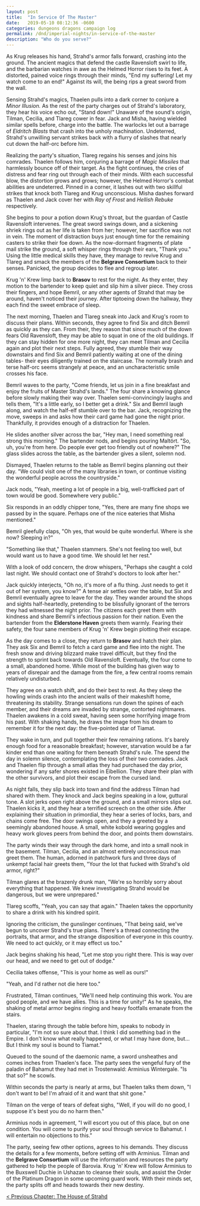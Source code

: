 ```yaml
---
layout: post
title:  "In Service Of The Master"
date:   2019-05-10 08:12:36 -0600
categories: dungeons dragons campaign log
permalink: /dnd/imperial-nights/in-service-of-the-master
description: "Who do you serve?"
---
```


As Krug releases his hand, Strahd's armor falls forward, crashing into the ground.
The ancient magics that defend the castle Ravensloft swirl to life, and the barbarian watches in awe as the Helmed Horror rises to its feet.
A distorted, pained voice rings through their minds, "End my suffering!
Let my watch come to an end!"
Against its will, the being rips a great sword from the wall.

Sensing Strahd's magics, Thaelen pulls into a dark corner to conjure a _Minor Illusion._
As the rest of the party charges out of Strahd's laboratory, they hear his voice echo out, "Stand down!"
Unaware of the sound's origin, Tilman, Cecilia, and Tlareg cower in fear.
Jack and Misha, having wielded similar spells before, charge into the battle.
The warlocks let out a barrage of _Eldritch Blasts_ that crash into the unholy machination.
Undeterred, Strahd's unwilling servant strikes back with a flurry of slashes that nearly cut down the half-orc before him.

Realizing the party's situation, Tlareg regains his senses and joins his comrades.
Thaelen follows him, conjuring a barrage of _Magic Missiles_ that harmlessly bounce off of their target.
As the fight continues, the cries of distress and fear ring out through each of their minds.
With each successful blow, the distortion grows and grows; however, the Helmed Horror's combat abilities are undeterred.
Pinned in a corner, it lashes out with two skillful strikes that knock both Tlareg and Krug unconscious.
Misha dashes forward as Thaelen and Jack cover her with _Ray of Frost_ and _Hellish Rebuke_ respectively.

She begins to pour a potion down Krug's throat, but the guardan of Castle Ravensloft intervenes.
The great sword swings down, and a sickening shriek rings out as her life is taken from her; however, her sacrifice was not in vein.
The moment of distraction buys just enough time for the remaining casters to strike their foe down.
As the now-dormant fragments of plate mail strike the ground, a soft whisper rings through their ears, "Thank you."
Using the little medical skills they have, they manage to revive Krug and Tlareg and smack the members of the **Belgrave Consortium** back to their senses.
Panicked, the group decides to flee and regroup later.

Krug 'n' Krew limp back to **Brasov** to rest for the night.
As they enter, they motion to the bartender to keep quiet and slip him a silver piece.
They cross their fingers, and hope Bemril, or any other agents of Strahd that may be around, haven't noticed their journey.
After tiptoeing down the hallway, they each find the sweet embrace of sleep.

The next morning, Thaelen and Tlareg sneak into Jack and Krug's room to discuss their plans.
Within seconds, they agree to find Six and ditch Bemril as quickly as they can.
From their, they reason that since much of the down fears Old Ravensloft, they may be able to squat in one of the old buildings.
If they can stay hidden for one more night, they can meet Tilman and Cecilia again and plot their next steps.
Fully agreed, they stumble their way downstairs and find Six and Bemril patiently waiting at one of the dining tables- their eyes diligently trained on the staircase.
The normally brash and terse half-orc seems strangely at peace, and an uncharacteristic smile crosses his face.

Bemril waves to the party, "Come friends, let us join in a fine breakfast and enjoy the fruits of Master Strahd's lands."
The four share a knowing glance before slowly making their way over.
Thaelen semi-convincingly laughs and tells them, "It's a little early, so I better get a drink."
Six and Bemril laugh along, and watch the half-elf stumble over to the bar.
Jack, recognizing the move, sweeps in and asks how their card game had gone the night prior.
Thankfully, it provides enough of a distraction for Thaelen.

He slides another silver across the bar, "Hey man, I need something real strong this morning."
The bartender nods, and begins pouring Maltört.
"So, uh, you're from here.
Do people ever get too friendly out of nowhere?"
The glass slides across the table, as the bartender gives a silent, solemn nod.

Dismayed, Thaelen returns to the table as Bemril begins planning out their day.
"We could visit one of the many libraries in town, or continue visiting the wonderful people across the countryside."

Jack nods, "Yeah, meeting a lot of people in a big, well-trafficked part of town would be good.
Somewhere very public."

Six responds in an oddly chipper tone, "Yes, there are many fine shops we passed by in the square.
Perhaps one of the nice eateries that Misha mentioned."

Bemril gleefully claps, "Oh yes, that would be quite wonderful.
Where is she now?
Sleeping in?"

"Something like that," Thaelen stammers.
She's not feeling too well, but would want us to have a good time.
We should let her rest."

With a look of odd concern, the drow whispers, "Perhaps she caught a cold last night.
We should contact one of Strahd's doctors to look after her."

Jack quickly interjects, "Oh no, it's more of a flu thing.
Just needs to get it out of her system, you know?"
A tense air settles over the table, but Six and Bemril eventually agree to leave for the day.
They wander around the shops and sights half-heartedly, pretending to be blissfully ignorant of the terrors they had witnessed the night prior.
The citizens each greet them with kindness and share Bemril's infectious passion for their nation.
Even the bartender from the **Elderstone Haven** greets them warmly.
Fearing their safety, the four sane members of Krug 'n' Krew begin plotting their escape.

As the day comes to a close, they return to **Brasov** and hatch their plan.
They ask Six and Bemril to fetch a card game and flee into the night.
The fresh snow and driving blizzard make travel difficult, but they find the strength to sprint back towards Old Ravensloft.
Eventually, the four come to a small, abandoned home.
While most of the building has given way to years of disrepair and the damage from the fire, a few central rooms remain relatively undisturbed.

They agree on a watch shift, and do their best to rest.
As they sleep the howling winds crash into the ancient walls of their makeshift home, threatening its stability.
Strange sensations run down the spines of each member, and their dreams are invaded by strange, contorted nightmares.
Thaelen awakens in a cold sweat, having seen some horrifying image from his past.
With shaking hands, he draws the image from his dream to remember it for the next day: the five-pointed star of Tiamat.

They wake in turn, and pull together their few remaining rations.
It's barely enough food for a reasonable breakfast; however, starvation would be a far kinder end than one waiting for them beneath Strahd's rule.
The spend the day in solemn silence, contemplating the loss of their two comrades.
Jack and Thaelen flip through a small atlas they had purchased the day prior, wondering if any safer shores existed in Eibellion.
They share their plan with the other survivors, and plot their escape from the cursed land.

As night falls, they slip back into town and find the address Tilman had shared with them.
They knock and Jack begins speaking in a low, guttural tone.
A slot jerks open right above the ground, and a small mirrors slips out.
Thaelen kicks it, and they hear a terrified screech on the other side.
After explaining their situation in primordial, they hear a series of locks, bars, and chains come free.
The door swings open, and they a greeted by a seemingly abandoned house.
A small, white kobold wearing goggles and heavy work gloves peers from behind the door, and points them downstairs.

The party winds their way through the dark home, and into a small nook in the basement.
Tilman, Cecilia, and an almost entirely unconscious man greet them.
The human, adorned in patchwork furs and three days of unkempt facial hair greets them, "Your the lot that fucked with Strahd's old armor, right?"

Tilman glares at the brazenly drunk man, "We're so horribly sorry about everything that happened.
We knew investigating Strahd would be dangerous, but we were unprepared."

Tlareg scoffs, "Yeah, you can say that again."
Thaelen takes the opportunity to share a drink with his kindred spirit.

Ignoring the criticism, the gunslinger continues, "That being said, we've begun to uncover Strahd's true plans.
There's a thread connecting the portraits, that armor, and the strange disposition of everyone in this country.
We need to act quickly, or it may effect us too."

Jack begins shaking his head, "Let me stop you right there.
This is way over our head, and we need to get out of dodge."

Cecilia takes offense, "This is your home as well as ours!"

"Yeah, and I'd rather not die here too."

Frustrated, Tilman continues, "We'll need help continuing this work.
You are good people, and we have allies.
This is a time for unity!"
As he speaks, the shaking of metal armor begins ringing and heavy footfalls emanate from the stairs.

Thaelen, staring through the table before him, speaks to nobody in particular, "I'm not so sure about that.
I think I did something bad in the Empire.
I don't know what really happened, or what I may have done, but...
But I think my soul is bound to Tiamat."

Queued to the sound of the daemonic name, a sword unsheathes and comes inches from Thaelen's face.
The party sees the vengeful fury of the paladin of Bahamut they had met in Trostenwald: Arminius Wintergale.
"Is that so?" he scowls.

Within seconds the party is nearly at arms, but Thaelen talks them down, "I don't want to be!
I'm afraid of it and want that shit gone."

Tilman on the verge of tears of defeat sighs, "Well, if you will do no good, I suppose it's best you do no harm then."

Arminius nods in agreement, "I will escort you out of this place, but on one condition.
You will come to purify your soul through service to Bahamut.
I will entertain no objections to this."

The party, seeing few other options, agrees to his demands.
They discuss the details for a few moments, before setting off with Arminius.
Tilman and the **Belgrave Consortium** will use the information and resources the party gathered to help the people of Barovia.
Krug 'n' Krew will follow Arminius to the Buxswell Duchie in Ushazan to cleanse their souls, and assist the Order of the Platinum Dragon in some upcoming guard work.
With their minds set, the party splits off and heads towards their new destiny.

[&lt; Previous Chapter: The House of Strahd](/dnd/imperial-nights/the-house-of-strahd)
